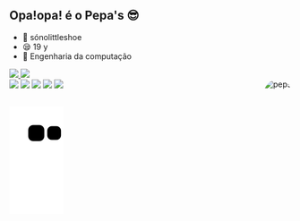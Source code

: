 ## Opa!opa! é o Pepa's 😎
-  👞 sónolittleshoe
-  😪 19 y
-  🦎 Engenharia da computação

<div>
<a href="https://github.com/Mordidooo">
<img height="180em" src="https://github-readme-stats.vercel.app/api?username=Mordidooo&show_icons=true&theme=onedark&include_all_commits=true&count_private=true"/>
<img height="180em" src="https://github-readme-stats.vercel.app/api/top-langs/?username=Mordidooo&layout=compact&langs_count=7&theme=onedark"/>
 <div>
 <a href= "https://www.instagram.com/ppeps.jpg/" target="_blank"><img src="https://img.shields.io/badge/Instagram-E4405F?style=for-the-badge&logo=instagram&logoColor=white"="_blank"></a>
<a href= "https://twitter.com/mordidooo" target="_blank"><img src="https://img.shields.io/badge/Twitter-1DA1F2?style=for-the-badge&logo=twitter&logoColor=white"="_blank"></a>
<a href= "https://discord.gg/wrGBVwvqj7" target="_blank"><img src="https://img.shields.io/badge/Discord-7289DA?style=for-the-badge&logo=discord&logoColor=white"="_blank"></a>
<a href= "mailto:pedromoreira01092004lemos@gmail.com" target="_blank"><img src="https://img.shields.io/badge/Gmail-D14836?style=for-the-badge&logo=gmail&logoColor=white"="_blank"></a>
<a href= "https://br.pinterest.com/Mordidooo/" target="_blank"><img src="https://img.shields.io/badge/Pinterest-%23E60023.svg?&style=for-the-badge&logo=Pinterest&logoColor=white"="_blank"></a>
<img align="right" alt="peps" height="150" style="border-radius:50px;" src="https://i.pinimg.com/564x/14/fb/3c/14fb3c5bea1d2dcf6f4f4e8c1bfd042a.jpg">

<div>
  
##
 
![Snake animation](https://github.com/rafaballerini/rafaballerini/blob/output/github-contribution-grid-snake.svg)

 </div>
